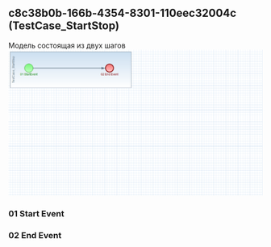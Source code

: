 ## <a name="c8c38b0b-166b-4354-8301-110eec32004c"></a> c8c38b0b-166b-4354-8301-110eec32004c (TestCase_StartStop)
Модель состоящая из двух шагов
![alt text](../png/TestCase_StartStop.PNG "TestCase_StartStop")
### 01 Start Event
### 02 End Event
